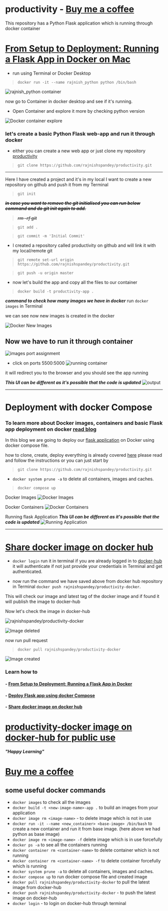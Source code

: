 # productivity - [Buy me a coffee](https://rajnishspandey.gumroad.com/coffee)
This repository has a Python Flask application  which is running through docker container

# [From Setup to Deployment: Running a Flask App in Docker on Mac](https://dev.to/rajnishspandey/from-setup-to-deployment-running-a-flask-app-in-docker-on-mac-2fpp)

- run using Terminal or Docker Desktop
> `docker run -it --name rajnish_python python /bin/bash`

![rajnish_python container](https://dev-to-uploads.s3.amazonaws.com/uploads/articles/27zk9do09ib5kk20tb67.png)

now go to Container in docker desktop and see if it's running.

- Open Container and explore it more by checking python version

![Docker container explore](https://dev-to-uploads.s3.amazonaws.com/uploads/articles/5no8zxyca673mgu6c6am.png)

### let's create a basic Python Flask web-app and run it through docker

- either you can create a new web app or just clone my repository [productivity](https://github.com/rajnishspandey/productivity.git)

> `git clone https://github.com/rajnishspandey/productivity.git`

***

Here I have created a project and it's in my local I want to create a new repository on github and push it from my Terminal

> `git init`

~~***in case you want to remove the git initialised you can run below command and do git init again to add.***~~

> ~~***rm -rf git***~~

> `git add .`

> `git commit -m 'Initial Commit'`

- I created a repository called productivity on github and will link it with my local/remote git

> `git remote set-url origin https://github.com/rajnishspandey/productivity.git`

> `git push -u origin master`

- now let's build the app and copy all the files to our container
> `docker build -t productivity-app .`

***command to check how many images we have in docker***
run `docker images` in Terminal

we can see now new images is created in the docker

![Docker New Images](https://dev-to-uploads.s3.amazonaws.com/uploads/articles/wnpyn83h9hyftjenuivh.png)

Now we have to run it through container
- 
![images port assignment](https://dev-to-uploads.s3.amazonaws.com/uploads/articles/19fgom9h573egyvmt3w2.png)

- click on ports 5500:5000
![running container](https://dev-to-uploads.s3.amazonaws.com/uploads/articles/byya77g24o6uwmacln95.png)

it will redirect you to the browser and you should see the app running

***This UI can be different as it's possible that the code is updated***
![output](https://dev-to-uploads.s3.amazonaws.com/uploads/articles/qz3bq5fcgatlywx9a6y3.png)

***

# Deployment with docker Compose

### To learn more about Docker images, containers and basic Flask app deployment on docker [read blog](https://dev.to/rajnishspandey/from-setup-to-deployment-running-a-flask-app-in-docker-on-mac-2fpp)

In this blog we are going to deploy our [flask application](https://github.com/rajnishspandey/productivity.git) on Docker using docker compose file.

how to clone, create, deploy everything is already covered [here](https://dev.to/rajnishspandey/from-setup-to-deployment-running-a-flask-app-in-docker-on-mac-2fpp) please read and follow the instructions or you can just start by 

> `git clone https://github.com/rajnishspandey/productivity.git`

- `docker system prune -a` to delete all containers, images and caches.

> `docker compose up`

Docker Images
![Docker Images](https://dev-to-uploads.s3.amazonaws.com/uploads/articles/fysvvwijxavcn6tkq32e.png)

Docker Containers
![Docker Containers](https://dev-to-uploads.s3.amazonaws.com/uploads/articles/k7nyww2vgq4obssju9ei.png)

Running flask Application
***This UI can be different as it's possible that the code is updated***
![Running Application](https://dev-to-uploads.s3.amazonaws.com/uploads/articles/xaqsqctbqg93hsafe67b.png)

***
# [Share docker image on docker hub](https://dev.to/rajnishspandey/share-docker-image-on-docker-hub-2d6h/edit)

- `docker login` run it in terminal if you are already logged in to [docker-hub](https://hub.docker.com/) it will authenticate if not just provide your credentials in Terminal and get authenticated.

- now run the command we have saved above from docker hub repository in Terminal `docker push rajnishspandey/productivity-docker`.

This will check our image and latest tag of the docker image and if found it will publish the image to docker-hub

Now let's check the image in docker-hub

![rajnishspandey/productivity-docker](https://dev-to-uploads.s3.amazonaws.com/uploads/articles/5vbn8xfn405mtz6r27x4.png)

![Image deleted](https://dev-to-uploads.s3.amazonaws.com/uploads/articles/2ru1gmsa8ftj4w1u5bus.png)

now run pull request

> `docker pull rajnishspandey/productivity-docker`

![Image created](https://dev-to-uploads.s3.amazonaws.com/uploads/articles/2wsnezdrcdqj641ustpw.png)


### Learn how to 
#### - [From Setup to Deployment: Running a Flask App in Docker](https://dev.to/rajnishspandey/from-setup-to-deployment-running-a-flask-app-in-docker-on-mac-2fpp)

#### - [Deploy Flask app using docker Compose](https://dev.to/rajnishspandey/deploy-flask-app-using-docker-compose-4i81)

#### - [Share docker image on docker hub](https://dev.to/rajnishspandey/share-docker-image-on-docker-hub-2d6h/edit)

# [productivity-docker image on docker-hub for public use](https://hub.docker.com/r/rajnishspandey/productivity-docker)

***"Happy Learning"***

# [Buy me a coffee](https://rajnishspandey.gumroad.com/coffee)

## some useful docker commands
- `docker images` to check all the images 
- `docker build -t <new-image-name>-app .` to build an images from your application
- `docker image rm <image-name>` - to delete image which is not in use
- `docker run -it --name <new_container> <base-image> /bin/bash` to create a new container and run it from base image. (here above we had python as base image)
- `docker image rm <image-name> -f` delete image which is in use forcefully
- `docker ps -a` to see all the containers running
- `docker container rm <container-name>` to delete container which is not running
- `docker container rm <container-name> -f` to delete container forcefully which is running
- `docker system prune -a` to delete all containers, images and caches.
- `docker compose up` to run docker compose file and created image
- `docker pull rajnishspandey/productivity-docker` to pull the latest image from docker-hub
- `docker push rajnishspandey/productivity-docker` - to push the latest image on docker-hub
- `docker login` - to login on docker-hub through terminal
